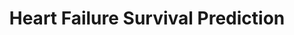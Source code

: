 ---
title: "Heart Failure Survival Prediction"
type: landing
sections:
  - block: hero
    content:
      title: Predicting Heart Failure Survival
      image:
        filename: hero.jpg
      text: Using machine learning to predict patient outcomes based on clinical data.
      primary_action:
        url: /project
        label: Explore the Project
---
